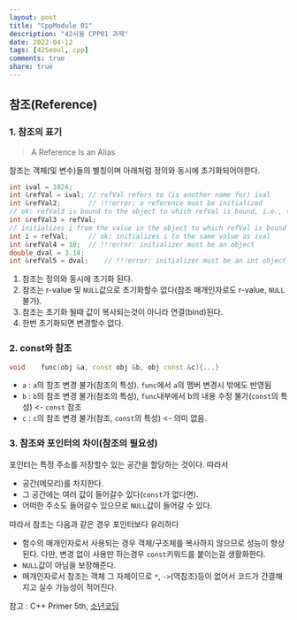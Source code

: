 ```yaml
---
layout: post
title: "CppModule 01"
description: "42서울 CPP01 과제"
date: 2022-04-12
tags: [42Seoul, cpp]
comments: true
share: true
---
```


## 참조(Reference)

### 1. 참조의 표기
> A Reference Is an Alias

참조는 객체(및 변수)들의 별칭이며 아래처럼 정의와 동시에 초기화되어야한다.
```cpp
int ival = 1024;
int &refVal = ival;	// refVal refers to (is another name for) ival
int &refVal2;		// !!!error: a reference must be initialized
// ok: refVal3 is bound to the object to which refVal is bound, i.e., to ival
int &refVal3 = refVal;
// initializes i from the value in the object to which refVal is bound
int i = refVal;		// ok: initializes i to the same value as ival
int &refVal4 = 10;	// !!!error: initializer must be an object
double dval = 3.14;
int &refVal5 = dval;	// !!!error: initializer must be an int object
```
1. 참조는 정의와 동시에 초기화 된다.
2. 참조는 r-value 및 `NULL`값으로 초기화할수 없다(참조 매개인자로도 r-value, `NULL`불가).
3. 참조는 초기화 될때 값이 복사되는것이 아니라 연결(bind)된다.
4. 한번 초기화되면 변경할수 없다.

### 2. const와 참조
```cpp
void	func(obj &a, const obj &b, obj const &c){...}
```
- `a` : `a`의 참조 변경 불가(참조의 특성). `func`에서 `a`의 맴버 변경시 밖에도 반영됨
- `b` : `b`의 참조 변경 불가(참조의 특성), `func`내부에서 b의 내용 수정 불가(`const`의 특성) <- `const` 참조
- `c` : `c`의 참조 변경 불가(참조, `const`의 특성) <- 의미 없음.

### 3. 참조와 포인터의 차이(참조의 필요성)
포인터는 특정 주소를 저장할수 있는 공간을 할당하는 것이다. 따라서
- 공간(메모리)를 차지한다.
- 그 공간에는 여러 값이 들어갈수 있다(`const`가 없다면).
- 어떠한 주소도 들어갈수 있으므로 `NULL`값이 들어갈 수 있다.

따라서 참조는 다음과 같은 경우 포인터보다 유리하다
- 함수의 매개인자로서 사용되는 경우 객체/구조체를 복사하지 않으므로 성능이 향상된다. 다만, 변경 없이 사용만 하는경우 `const`키워드를 붙이는걸 생활화한다.
- `NULL`값이 아님을 보장해준다.
- 매개인자로서 참조는 객체 그 자체이므로 `*`, `->`(역참조)등이 없어서 코드가 간결해지고 실수 가능성이 적어진다.

참고 : C++ Primer 5th, [소년코딩](https://boycoding.tistory.com/217)
